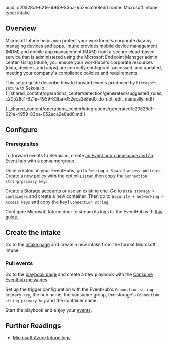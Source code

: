uuid: c20528c1-621e-4959-83ba-652eca2e8ed0
name: Microsoft Intune
type: intake

## Overview

Microsoft Intune helps you protect your workforce's corporate data by managing devices and apps. Intune provides mobile device management (MDM) and mobile app management (MAM) from a secure cloud-based service that is administered using the Microsoft Endpoint Manager admin center. Using Intune, you ensure your workforce's corporate resources (data, devices, and apps) are correctly configured, accessed, and updated, meeting your company's compliance policies and requirements.

This setup guide describe how to forward events produced by `Microsoft Intune` to Sekoia.io.
{!_shared_content/operations_center/detection/generated/suggested_rules_c20528c1-621e-4959-83ba-652eca2e8ed0_do_not_edit_manually.md!}

{!_shared_content/operations_center/integrations/generated/c20528c1-621e-4959-83ba-652eca2e8ed0.md!}

## Configure

### Prerequisites

To forward events to Sekoia.io, create [an Event hub namespace and an Event hub](https://docs.microsoft.com/en-us/azure/event-hubs/event-hubs-create) with a consumergroup.

Once created, in your EventHubs, go to `Setting > Shared access policies`.
Create a new policy with the option `Listen` then copy the `Connection string-primary key`.

Create a [Storage accounts](https://docs.microsoft.com/en-us/azure/storage/common/storage-account-create) or use an existing one. Go to `Data storage > containers` and create a new container.
Then go to `Security + networking > Access keys` and copy the key1 `Connection string`.

Configure Microsoft Intune door to stream its logs to the EventHub with [this guide](https://learn.microsoft.com/en-us/mem/intune/fundamentals/review-logs-using-azure-monitor).

## Create the intake

Go to the [intake page](https://app.sekoia.io/operations/intakes) and create a new intake from the format Microsoft Intune.

### Pull events

Go to the [playbook page](https://app.sekoia.io/operations/playbooks) and create a new playbook with the [Consume Eventhub messages](../../../automate/library/microsoft-azure.md#consume-eventhub-messages). 

Set up the trigger configuration with the EventHub's `Connection string-primary key`, the hub name, the consumer group, the storage's `Connection string-primary key` and the container name.

Start the playbook and enjoy your [events](https://app.sekoia.io/operations/events).

## Further Readings

- [Microsoft Azure Intune logs](https://learn.microsoft.com/en-us/mem/intune/fundamentals/review-logs-using-azure-monitor)
